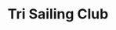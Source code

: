 ---
title: "Tri Sailing Club"
address: "24 Elmcastle Green, Tallaght, Dublin 24"
tel: "+353 (0)14 51 5512"
county: "Dublin"
category: "Sailing"
type: "Content"
lat: "53.301048278808594"
lng: "-6.3551506996154785"
---